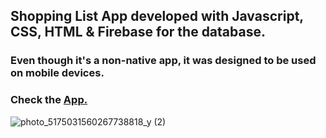 ## Shopping List App developed with Javascript, CSS, HTML & Firebase for the database.

### Even though it's a non-native app, it was designed to be used on mobile devices.
### Check the [App.](https://my-native-app.netlify.app/)


![photo_5175031560267738818_y (2)](https://github.com/11sacha/Shopping-List-App.Js/assets/123601721/5246b778-7229-4628-ae63-2c7de739b089)
